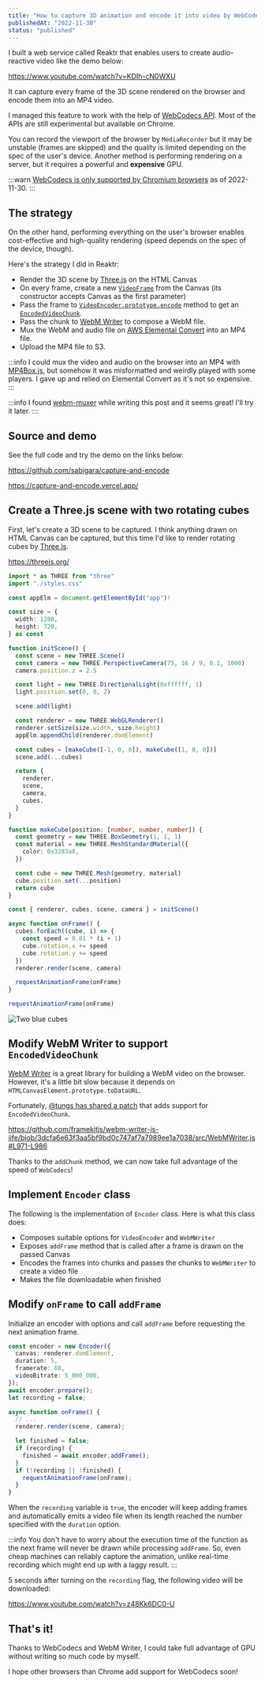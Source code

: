 ```yaml
---
title: "How to capture 3D animation and encode it into video by WebCodecs"
publishedAt: "2022-11-30"
status: "published"
---
```


I built a web service called Reaktr that enables users to create audio-reactive video like the demo below:

https://www.youtube.com/watch?v=KDIh-cN0WXU

It can capture every frame of the 3D scene rendered on the browser and encode them into an MP4 video.

I managed this feature to work with the help of [WebCodecs API](https://developer.mozilla.org/en-US/docs/Web/API/WebCodecs_API). Most of the APIs are still experimental but available on Chrome.

You can record the viewport of the browser by `MediaRecorder` but it may be unstable (frames are skipped) and the quality is limited depending on the spec of the user's device. Another method is performing rendering on a server, but it requires a powerful and **expensive** GPU.

:::warn
[WebCodecs is only supported by Chromium browsers](https://caniuse.com/?search=webcodecs) as of 2022-11-30.
:::

## The strategy

On the other hand, performing everything on the user's browser enables cost-effective and high-quality rendering (speed depends on the spec of the device, though).

Here's the strategy I did in Reaktr:

- Render the 3D scene by [Three.js](https://threejs.org/) on the HTML Canvas
- On every frame, create a new [`VideoFrame`](https://developer.mozilla.org/en-US/docs/Web/API/VideoFrame) from the Canvas (its constructor accepts Canvas as the first parameter)
- Pass the frame to [`VideoEncoder.prototype.encode`](https://developer.mozilla.org/en-US/docs/Web/API/VideoEncoder/encode) method to get an [`EncodedVideoChunk`](https://developer.mozilla.org/en-US/docs/Web/API/EncodedVideoChunk).
- Pass the chunk to [WebM Writer](https://github.com/thenickdude/webm-writer-js) to compose a WebM file.
- Mux the WebM and audio file on [AWS Elemental Convert](https://aws.amazon.com/jp/mediaconvert/) into an MP4 file.
- Upload the MP4 file to S3.

:::info
I could mux the video and audio on the browser into an MP4 with [MP4Box.js](https://github.com/gpac/mp4box.js), but somehow it was misformatted and weirdly played with some players. I gave up and relied on Elemental Convert as it's not so expensive.
:::

:::info
I found [webm-muxer](https://github.com/Vanilagy/webm-muxer) while writing this post and it seems great! I'll try it later.
:::

## Source and demo

See the full code and try the demo on the links below:

https://github.com/sabigara/capture-and-encode

https://capture-and-encode.vercel.app/

## Create a Three.js scene with two rotating cubes

First, let's create a 3D scene to be captured. I think anything drawn on HTML Canvas can be captured, but this time I'd like to render rotating cubes by [Three.js](https://threejs.org/).

https://threejs.org/

```ts:main.ts
import * as THREE from "three"
import "./styles.css"

const appElm = document.getElementById("app")!

const size = {
  width: 1280,
  height: 720,
} as const

function initScene() {
  const scene = new THREE.Scene()
  const camera = new THREE.PerspectiveCamera(75, 16 / 9, 0.1, 1000)
  camera.position.z = 2.5

  const light = new THREE.DirectionalLight(0xffffff, 1)
  light.position.set(0, 0, 2)

  scene.add(light)

  const renderer = new THREE.WebGLRenderer()
  renderer.setSize(size.width, size.height)
  appElm.appendChild(renderer.domElement)

  const cubes = [makeCube([-1, 0, 0]), makeCube([1, 0, 0])]
  scene.add(...cubes)

  return {
    renderer,
    scene,
    camera,
    cubes,
  }
}

function makeCube(position: [number, number, number]) {
  const geometry = new THREE.BoxGeometry(1, 1, 1)
  const material = new THREE.MeshStandardMaterial({
    color: 0x3283a8,
  })

  const cube = new THREE.Mesh(geometry, material)
  cube.position.set(...position)
  return cube
}

const { renderer, cubes, scene, camera } = initScene()

async function onFrame() {
  cubes.forEach((cube, i) => {
    const speed = 0.01 * (i + 1)
    cube.rotation.x += speed
    cube.rotation.y += speed
  })
  renderer.render(scene, camera)

  requestAnimationFrame(onFrame)
}

requestAnimationFrame(onFrame)
```

![Two blue cubes](/images/posts/two-cubes.png)

## Modify WebM Writer to support `EncodedVideoChunk`

[WebM Writer](https://github.com/thenickdude/webm-writer-js) is a great library for building a WebM video on the browser. However, it's a little bit slow because it depends on `HTMLCanvasElement.prototype.toDataURL`.

Fortunately, [@tungs has shared a patch](https://github.com/thenickdude/webm-writer-js/issues/43#issue-1165996483) that adds support for `EncodedVideoChunk`.

https://github.com/framekitjs/webm-writer-js-iife/blob/3dcfa6e63f3aa5bf9bd0c747af7a7989ee1a7038/src/WebMWriter.js#L971-L986

Thanks to the `addChunk` method, we can now take full advantage of the speed of `WebCodecs`!

## Implement `Encoder` class

The following is the implementation of `Encoder` class.
Here is what this class does:

- Composes suitable options for `VideoEncoder` and `WebMWriter`
- Exposes `addFrame` method that is called after a frame is drawn on the passed Canvas
- Encodes the frames into chunks and passes the chunks to `WebMWriter` to create a video file
- Makes the file downloadable when finished

## Modify `onFrame` to call `addFrame`

Initialize an encoder with options and call `addFrame` before requesting the next animation frame.

```ts
const encoder = new Encoder({
  canvas: renderer.domElement,
  duration: 5,
  framerate: 60,
  videoBitrate: 5_000_000,
});
await encoder.prepare();
let recording = false;

async function onFrame() {
  // ...
  renderer.render(scene, camera);

  let finished = false;
  if (recording) {
    finished = await encoder.addFrame();
  }
  if (!recording || !finished) {
    requestAnimationFrame(onFrame);
  }
}
```

When the `recording` variable is `true`, the encoder will keep adding frames and automatically emits a video file when its length reached the number specified with the `duration` option.

:::info
You don't have to worry about the execution time of the function as the next frame will never be drawn while processing `addFrame`. So, even cheap machines can reliably capture the animation, unlike real-time recording which might end up with a laggy result.
:::

5 seconds after turning on the `recording` flag, the following video will be downloaded:

https://www.youtube.com/watch?v=z48Kk6DC0-U

## That's it!

Thanks to WebCodecs and WebM Writer, I could take full advantage of GPU without writing so much code by myself.

I hope other browsers than Chrome add support for WebCodecs soon!
